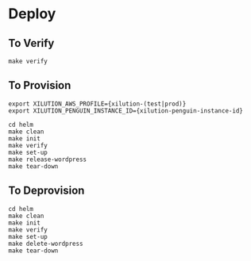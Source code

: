 # Deploy

## To Verify

```
make verify
```

## To Provision

```
export XILUTION_AWS_PROFILE={xilution-(test|prod)}
export XILUTION_PENGUIN_INSTANCE_ID={xilution-penguin-instance-id}
```

```
cd helm
make clean
make init
make verify
make set-up
make release-wordpress
make tear-down
```

## To Deprovision

```
cd helm
make clean
make init
make verify
make set-up
make delete-wordpress
make tear-down
```


